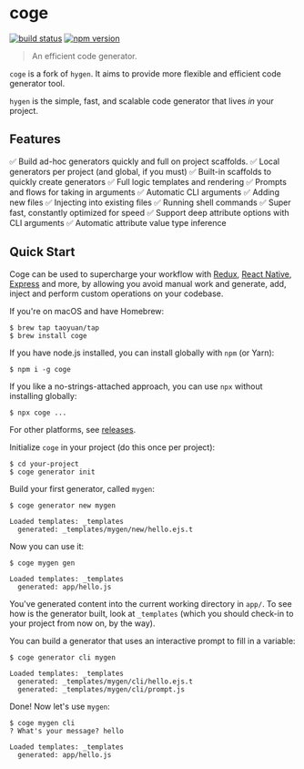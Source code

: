 # coge

[![build status](https://img.shields.io/travis/taoyuan/coge/master.svg)](https://travis-ci.org/taoyuan/coge)
[![npm version](https://img.shields.io/npm/v/coge.svg)](https://www.npmjs.com/package/coge)

> An efficient code generator.

`coge` is a fork of `hygen`. It aims to provide more flexible and efficient code generator tool.

`hygen` is the simple, fast, and scalable code generator that lives _in_ your project.

## Features

✅ Build ad-hoc generators quickly and full on project scaffolds.
✅ Local generators per project (and global, if you must)
✅ Built-in scaffolds to quickly create generators
✅ Full logic templates and rendering
✅ Prompts and flows for taking in arguments
✅ Automatic CLI arguments
✅ Adding new files
✅ Injecting into existing files
✅ Running shell commands
✅ Super fast, constantly optimized for speed
✅ Support deep attribute options with CLI arguments
✅ Automatic attribute value type inference


## Quick Start

Coge can be used to supercharge your workflow with [Redux](http://www.coge.io/redux), [React Native](http://www.coge.io/react-native), [Express](http://www.coge.io/express) and more, by allowing you avoid manual work and generate, add, inject and perform custom operations on your codebase.

If you're on macOS and have Homebrew:

```
$ brew tap taoyuan/tap
$ brew install coge
```

If you have node.js installed, you can install globally with `npm` (or Yarn):

```
$ npm i -g coge
```

If you like a no-strings-attached approach, you can use `npx` without installing globally:

```
$ npx coge ...
```

For other platforms, see [releases](https://github.com/taoyuan/coge/releases).

Initialize `coge` in your project (do this once per project):

```
$ cd your-project
$ coge generator init
```

Build your first generator, called `mygen`:

```
$ coge generator new mygen

Loaded templates: _templates
  generated: _templates/mygen/new/hello.ejs.t
```

Now you can use it:

```
$ coge mygen gen

Loaded templates: _templates
  generated: app/hello.js
```

You've generated content into the current working directory in `app/`. To see how is the generator built, look at `_templates` (which you should check-in to your project from now on, by the way).

You can build a generator that uses an interactive prompt to fill in a variable:

```
$ coge generator cli mygen

Loaded templates: _templates
  generated: _templates/mygen/cli/hello.ejs.t
  generated: _templates/mygen/cli/prompt.js
```

Done! Now let's use `mygen`:

```
$ coge mygen cli
? What's your message? hello

Loaded templates: _templates
  generated: app/hello.js
```
